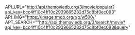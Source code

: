 API_URL="http://api.themoviedb.org/3/movie/popular?api_key=bcc4ff10c4ff10c2939665232d75d8bf0ec093"
API_IMG="https://image.tmdb.org/t/p/w500/"
APT_SEARCH=""http://api.themoviedb.org/3/search/movie?api_key=bcc4ff10c4ff10c2939665232d75d8bf0ec093&query"